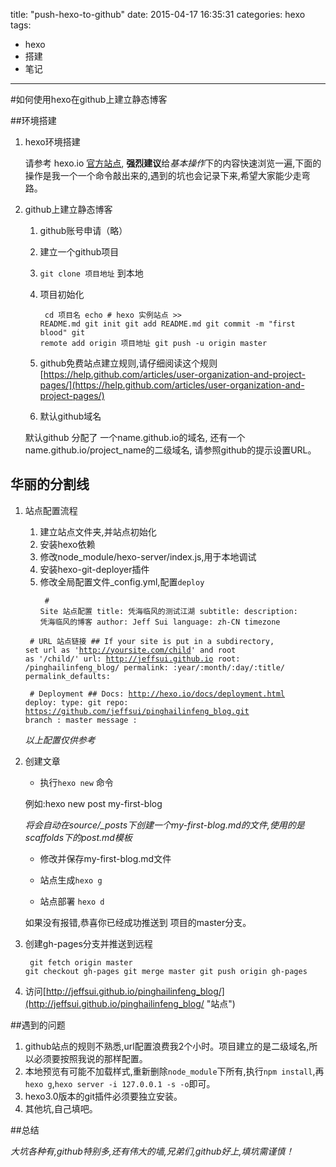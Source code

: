 title: "push-hexo-to-github"
date: 2015-04-17 16:35:31
categories: hexo
tags:

- hexo
- 搭建
- 笔记

---

#如何使用hexo在github上建立静态博客

##环境搭建

1. hexo环境搭建

    请参考 hexo.io [官方站点](http://hexo.io/ "官方站点"),
    **强烈建议**给*基本操作*下的内容快速浏览一遍,下面的操作是我一个一个命令敲出来的,遇到的坑也会记录下来,希望大家能少走弯路。
2. github上建立静态博客
	1. github账号申请（略）
	2. 建立一个github项目
	3. `git clone 项目地址` 到本地
	4. 项目初始化
	<code><pre>
	   cd 项目名
       echo # hexo 实例站点 >> README.md
       git init 
       git add README.md
       git commit -m "first blood"
       git remote add origin 项目地址
       git push -u origin master
	</code></pre>
    5. github免费站点建立规则,请仔细阅读这个规则 
    [https://help.github.com/articles/user-organization-and-project-pages/](https://help.github.com/articles/user-organization-and-project-pages/)
   
    6. 默认github域名
   
    默认github 分配了 一个name.github.io的域名,
    还有一个name.github.io/project_name的二级域名,
    请参照github的提示设置URL。
 
华丽的分割线
---

1. 站点配置流程
	1. 建立站点文件夹,并站点初始化
	2. 安装hexo依赖
	3. 修改node_module/hexo-server/index.js,用于本地调试
	4. 安装hexo-git-deployer插件
	5. 修改全局配置文件_config.yml,配置`deploy`
	<code><pre>
	\# Site 站点配置
	title: 凭海临风的测试江湖
	subtitle:
	description: 凭海临风的博客
	author: Jeff Sui
	language: zh-CN
	timezone
 	</code></pre>

	<code><pre>
	\# URL 站点链接
	\## If your site is put in a subdirectory, set url as 'http://yoursite.com/child' and root as '/child/'
	url: http://jeffsui.github.io
	root: /pinghailinfeng_blog/
	permalink: :year/:month/:day/:title/
	permalink_defaults:
 	</code></pre>
	
	<code><pre>
	\# Deployment
	\## Docs: http://hexo.io/docs/deployment.html
	deploy:
  	type: git
  	repo: https://github.com/jeffsui/pinghailinfeng_blog.git
  	branch : master
  	message :
 	</code></pre>

    *以上配置仅供参考*
	
2. 创建文章
	- 执行`hexo new` 命令
	
	例如:hexo new post my-first-blog

	*将会自动在source/_posts下创建一个my-first-blog.md的文件,使用的是scaffolds下的post.md模板*

    - 修改并保存my-first-blog.md文件

	- 站点生成`hexo g`
	
	- 站点部署 `hexo d`

    如果没有报错,恭喜你已经成功推送到 项目的master分支。

3. 创建gh-pages分支并推送到远程
	<code><pre>
	git fetch origin master
    git checkout gh-pages
    git merge master 
    git push origin gh-pages
	</code></pre>
4. 访问[http://jeffsui.github.io/pinghailinfeng_blog/](http://jeffsui.github.io/pinghailinfeng_blog/ "站点")

##遇到的问题

1. github站点的规则不熟悉,url配置浪费我2个小时。项目建立的是二级域名,所以必须要按照我说的那样配置。
2. 本地预览有可能不加载样式,重新删除`node_module`下所有,执行`npm install`,再`hexo g`,`hexo server -i 127.0.0.1 -s -o`即可。
3. hexo3.0版本的git插件必须要独立安装。
4. 其他坑,自己填吧。

##总结

*大坑各种有,github特别多,还有伟大的墙,兄弟们,github好上,填坑需谨慎！*